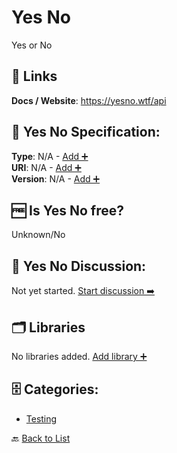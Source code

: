 # Yes No

Yes or No

##  🔗 Links
**Docs / Website**: https://yesno.wtf/api

## 🧬 Yes No Specification:
**Type**: N/A - [Add ➕](https://github.com/apis-list/apis-list/edit/main/apis/yes-no/yes-no.yaml)  
**URI**: N/A - [Add ➕](https://github.com/apis-list/apis-list/edit/main/apis/yes-no/yes-no.yaml)  
**Version**: N/A - [Add ➕](https://github.com/apis-list/apis-list/edit/main/apis/yes-no/yes-no.yaml)

## 🆓 Is Yes No free?
 Unknown/No 

## 💬 Yes No Discussion:
Not yet started. [Start discussion ➡️](https://github.com/apis-list/apis-list/discussions/new)

## 🗂️ Libraries

No libraries added. [Add library ➕](https://github.com/apis-list/apis-list/edit/main/apis/yes-no/yes-no.yaml)    


## 🗄️ Categories:
- [Testing](https://github.com/apis-list/apis-list#testing-)

🔙  [Back to List](https://github.com/apis-list/apis-list)
